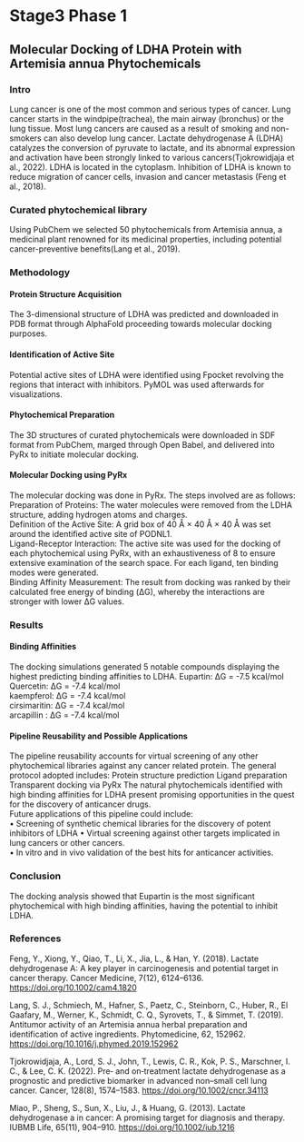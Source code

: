 # Stage3 Phase 1
## Molecular Docking of LDHA Protein with Artemisia annua Phytochemicals
### Intro
Lung cancer is one of the most common and serious types of cancer. Lung cancer starts in the windpipe(trachea), the main airway (bronchus) or the lung tissue. Most lung cancers are caused as a result of smoking and non-smokers can also develop lung cancer.
Lactate dehydrogenase A (LDHA) catalyzes the conversion of pyruvate to lactate, and its abnormal expression and activation have been strongly linked to various cancers(Tjokrowidjaja et al., 2022). LDHA is located in the cytoplasm. Inhibition of LDHA is known to reduce migration of cancer cells, invasion and cancer metastasis (Feng et al., 2018).

### Curated phytochemical library
Using PubChem we selected 50 phytochemicals from Artemisia annua, a medicinal plant renowned for its medicinal properties, including potential cancer-preventive benefits(Lang et al., 2019).

### Methodology
#### Protein Structure Acquisition  
The 3-dimensional structure of LDHA was predicted and downloaded in PDB format through AlphaFold proceeding towards molecular docking purposes.
#### Identification of Active Site  
Potential active sites of LDHA were identified using Fpocket revolving the regions that interact with inhibitors. PyMOL was used afterwards for visualizations.
#### Phytochemical Preparation  
The 3D structures of curated phytochemicals were downloaded in SDF format from PubChem, marged through Open Babel, and delivered into PyRx to initiate molecular docking. 
#### Molecular Docking using PyRx  
The molecular docking was done in PyRx. The steps involved are as follows:  
Preparation of Proteins: The water molecules were removed from the LDHA structure, adding hydrogen atoms and charges.  
Definition of the Active Site: A grid box of 40 Å × 40 Å × 40 Å was set around the identified active site of PODNL1.  
Ligand-Receptor Interaction: The active site was used for the docking of each phytochemical using PyRx, with an exhaustiveness of 8 to ensure extensive examination of the search space. For each ligand, ten binding modes were generated.  
Binding Affinity Measurement: The result from docking was ranked by their calculated free energy of binding (ΔG), whereby the interactions are stronger with lower ΔG values.
### Results  
#### Binding Affinities  
The docking simulations generated 5 notable compounds displaying the highest predicting binding affinities to LDHA. 
Eupartin: ΔG = -7.5 kcal/mol  
Quercetin: ΔG = -7.4 kcal/mol  
kaempferol: ΔG = -7.4 kcal/mol  
cirsimaritin: ΔG = -7.4 kcal/mol  
arcapillin : ΔG = -7.4 kcal/mol  

#### Pipeline Reusability and Possible Applications  
The pipeline reusability accounts for virtual screening of any other phytochemical libraries against any cancer related protein. The general protocol adopted includes: 
     Protein structure prediction 
     Ligand preparation 
     Transparent docking via PyRx 
The natural phytochemicals identified with high binding affinities for LDHA present promising opportunities in the quest for the discovery of anticancer drugs.  
Future applications of this pipeline could include:  
• Screening of synthetic chemical libraries for the discovery of potent inhibitors of LDHA
• Virtual screening against other targets implicated in lung cancers or other cancers.  
• In vitro and in vivo validation of the best hits for anticancer activities.  

### Conclusion
The docking analysis showed that Eupartin is the most significant phytochemical with high binding affinities, having the potential to inhibit LDHA.
### References

Feng, Y., Xiong, Y., Qiao, T., Li, X., Jia, L., & Han, Y. (2018). Lactate dehydrogenase A: A key player in carcinogenesis and potential target in cancer therapy. Cancer Medicine, 7(12), 6124–6136. https://doi.org/10.1002/cam4.1820

Lang, S. J., Schmiech, M., Hafner, S., Paetz, C., Steinborn, C., Huber, R., El Gaafary, M., Werner, K., Schmidt, C. Q., Syrovets, T., & Simmet, T. (2019). Antitumor activity of an Artemisia annua herbal preparation and identification of active ingredients. Phytomedicine, 62, 152962. https://doi.org/10.1016/j.phymed.2019.152962

Tjokrowidjaja, A., Lord, S. J., John, T., Lewis, C. R., Kok, P. S., Marschner, I. C., & Lee, C. K. (2022). Pre‐ and on‐treatment lactate dehydrogenase as a prognostic and predictive biomarker in advanced non–small cell lung cancer. Cancer, 128(8), 1574–1583. https://doi.org/10.1002/cncr.34113

Miao, P., Sheng, S., Sun, X., Liu, J., & Huang, G. (2013). Lactate dehydrogenase a in cancer: A promising target for diagnosis and therapy. IUBMB Life, 65(11), 904–910. https://doi.org/10.1002/iub.1216

